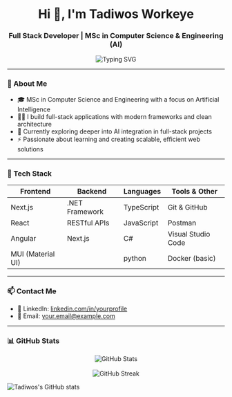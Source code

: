 <h1 align="center">Hi 👋, I'm Tadiwos Workeye</h1>
<h3 align="center">Full Stack Developer | MSc in Computer Science & Engineering (AI)</h3>

<p align="center">
  <img src="https://readme-typing-svg.demolab.com?font=Fira+Code&size=22&pause=1000&center=true&vCenter=true&width=435&lines=Full+Stack+Developer;MSc+in+Computer+Science+%26+Engineering+%28AI%29;Next.js+%7C+React+%7C+.NET+%7C+Angular+%7C+TS" alt="Typing SVG" />
</p>

---

### 🧠 About Me

- 🎓 MSc in Computer Science and Engineering with a focus on Artificial Intelligence  
- 👨‍💻 I build full-stack applications with modern frameworks and clean architecture  
- 🌱 Currently exploring deeper into AI integration in full-stack projects  
- ⚡ Passionate about learning and creating scalable, efficient web solutions  

---

### 🚀 Tech Stack

| Frontend      | Backend          | Languages      | Tools & Other       |
|---------------|------------------|----------------|---------------------|
| Next.js       | .NET Framework   | TypeScript     | Git & GitHub        |
| React         | RESTful APIs     | JavaScript     | Postman             |
| Angular       |  Next.js        |     C#           | Visual Studio Code  |
| MUI (Material UI) |             |    python            | Docker (basic)      |

---

### 📫 Contact Me

- 💼 LinkedIn: [linkedin.com/in/yourprofile](https://linkedin.com/in/yourprofile)
- 📧 Email: your.email@example.com

---

### 📊 GitHub Stats

<div align="center">
  <img src="https://github-readme-stats.vercel.app/api?username=tadiwos-workeye&show_icons=true&count_private=true&include_all_commits=true&title_color=ffffff&text_color=ffffff&icon_color=ffffff&bg_color=ccffcc" alt="GitHub Stats" />
  <br/><br/>
  <img src="https://github-readme-streak-stats.herokuapp.com?user=tadiwos-workeye&hide_border=false&ring=ffffff&fire=ffffff&currStreakLabel=ffffff&sideNums=ffffff&dates=ffffff&sideLabels=ffffff&background=ccffcc" alt="GitHub Streak" />
</div>

![Tadiwos's GitHub stats](https://github-readme-stats.vercel.app/api?username=tadiwos-workeye&show_icons=true&theme=radical)

